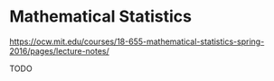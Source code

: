 # Mathematical Statistics

https://ocw.mit.edu/courses/18-655-mathematical-statistics-spring-2016/pages/lecture-notes/

TODO
